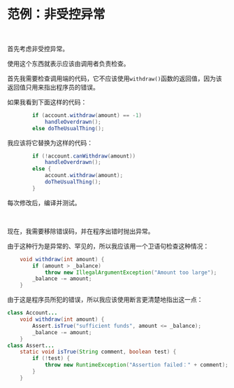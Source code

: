 # 范例：非受控异常

<br>

首先考虑非受控异常。

使用这个东西就表示应该由调用者负责检查。

首先我需要检查调用端的代码，它不应该使用`withdraw()`函数的返回值，因为该返回值只用来指出程序员的错误。

如果我看到下面这样的代码：

```java
        if (account.withdraw(amount) == -1)
            handleOverdrawn();
        else doTheUsualThing();
```

我应该将它替换为这样的代码：

```java
        if (!account.canWithdraw(amount))
            handleOverdrawn();
        else {
            account.withdraw(amount);
            doTheUsualThing();
        }
```

每次修改后，编译并测试。

<br>

现在，我需要移除错误码，并在程序出错时抛出异常。

由于这种行为是异常的、罕见的，所以我应该用一个卫语句检查这种情况：

```java
    void withdraw(int amount) {
        if (amount > _balance)
            throw new IllegalArgumentException("Amount too large");
        _balance -= amount;
    }
```

由于这是程序员所犯的错误，所以我应该使用断言更清楚地指出这一点：

```java
class Account...
    void withdraw(int amount) {
        Assert.isTrue("sufficient funds", amount <= _balance);
        _balance -= amount;
    }
class Assert...
    static void isTrue(String comment, boolean test) {
        if (!test) {
            throw new RuntimeException("Assertion failed：" + comment);
        }
    }
```



<br>


